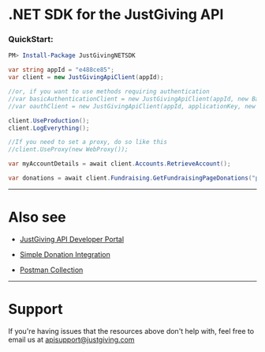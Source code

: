 # .NET SDK for the JustGiving API

### QuickStart:

```powershell
PM> Install-Package JustGivingNETSDK
```

```csharp
var string appId = "e488ce85";
var client = new JustGivingApiClient(appId);

//or, if you want to use methods requiring authentication
//var basicAuthenticationClient = new JustGivingApiClient(appId, new BasicCredential(email, password));
//var oauthClient = new JustGivingApiClient(appId, applicationKey, new OAuthAccessToken(accessToken));

client.UseProduction();
client.LogEverything();

//If you need to set a proxy, do so like this
//client.UseProxy(new WebProxy()); 

var myAccountDetails = await client.Accounts.RetrieveAccount();

var donations = await client.Fundraising.GetFundraisingPageDonations("pageShortName",1,20);
```
---------------

# Also see
* [JustGiving API Developer Portal](http://developer.justgiving.com)

* [Simple Donation Integration](https://justgivingdeveloper.zendesk.com/hc/en-us/sections/201202061-Simple-Donation-Integration-SDI-)
* [Postman Collection](https://github.com/JustGiving/JustGiving.Api.Tools.Postman)

---------------
# Support

If you're having issues that the resources above don't help with, feel free to email us at apisupport@justgiving.com
